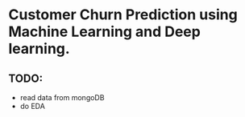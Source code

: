 
# Customer Churn Prediction using Machine Learning and Deep learning.

## TODO: 
- read data from mongoDB
- do EDA